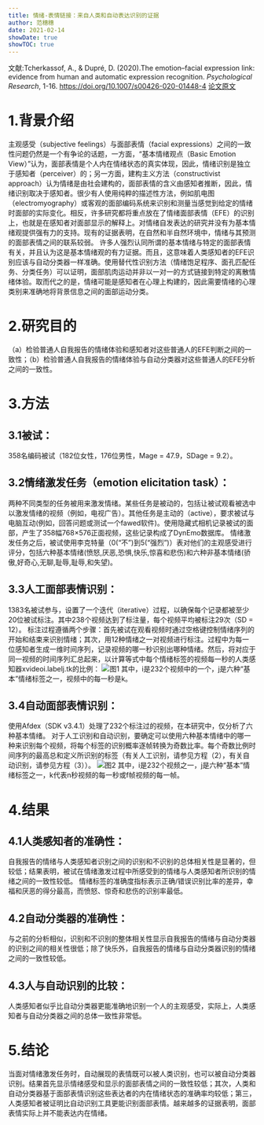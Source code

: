 ```yaml
---
title: 情绪-表情链接：来自人类和自动表达识别的证据
author: 范穗穗
date: 2021-02-14
showDate: true
showTOC: true
---
```

文献:Tcherkassof, A., & Dupré, D. (2020).The emotion–facial expression link: evidence from human and automatic expression recognition. *Psychological Research*, 1-16. https://doi.org/10.1007/s00426-020-01448-4
[论文原文](../Source_Files/2021-02-14-FSS1.pdf)
# 1.背景介绍
主观感受（subjective feelings）与面部表情（facial expressions）之间的一致性问题仍然是一个有争论的话题，一方面，“基本情绪观点（Basic Emotion View）”认为，面部表情是个人内在情绪状态的真实体现，因此，情绪识别是独立于感知者（perceiver）的；另一方面，建构主义方法（constructivist approach）认为情绪是由社会建构的，面部表情的含义由感知者推断，因此，情绪识别取决于感知者。很少有人使用纯粹的描述性方法，例如肌电图（electromyography）或客观的面部编码系统来识别和测量当感觉到给定的情绪时面部的实际变化。相反，许多研究都将重点放在了情绪面部表情（EFE）的识别上，也就是在感知者对面部显示的解释上。对情绪自发表达的研究并没有为基本情绪观提供强有力的支持。现有的证据表明，在自然和半自然环境中，情绪与其预测的面部表情之间的联系较弱。
许多人强烈认同所谓的基本情绪与特定的面部表情有关，并且认为这是基本情绪观的有力证据。而且，这意味着人类感知者的EFE识别应该与自动分类器一样准确。使用替代性识别方法（情绪饱足程序、面孔匹配任务、分类任务）可以证明，面部肌肉运动并非以一对一的方式链接到特定的离散情绪体验。取而代之的是，情绪可能是感知者在心理上构建的，因此需要情绪的心理类别来准确地将背景信息之间的面部运动分类。
# 2.研究目的
（a）检验普通人自我报告的情绪体验和感知者对这些普通人的EFE判断之间的一致性；（b）检验普通人自我报告的情绪体验与自动分类器对这些普通人的EFE分析之间的一致性。
# 3.方法
## 3.1被试：
358名编码被试（182位女性，176位男性，Mage = 47.9，SDage = 9.2）。
## 3.2情绪激发任务（emotion elicitation task）：
两种不同类型的任务被用来激发情绪。某些任务是被动的，包括让被试观看被选中以激发情绪的视频（例如，电视广告）。其他任务是主动的（active），要求被试与电脑互动(例如，回答问题或测试一个fawed软件)。使用隐藏式相机记录被试的面部，产生了358幅768×576正面视频，这些记录构成了DynEmo数据库。
情绪激发任务之后，被试使用李克特量（0(“不”)到5(“强烈”)）表对他们的主观感受进行评分，包括六种基本情绪(愤怒,厌恶,恐惧,快乐,惊喜和悲伤)和六种非基本情绪(骄傲,好奇心,无聊,耻辱,耻辱,和失望)。
## 3.3人工面部表情识别：
1383名被试参与，设置了一个迭代（iterative）过程，以确保每个记录都被至少20位被试标注。其中238个视频达到了标注量，每个视频平均被标注29次（SD = 12）。
标注过程遵循两个步骤：首先被试在观看视频时通过空格键控制情绪序列的开始和结束来识别情绪；其次，用12种情绪之一对视频进行标注。过程中为每一位感知者生成一维时间序列，记录视频的哪一秒识别出哪种情绪。然后，将对应于同一视频的时间序列汇总起来，以计算等式中每个情绪标签的视频每一秒的人类感知器xvideoi.labelj.tk的比例：
![图1](../Supporting_Information/2021-02-14-FSS1-Fig1.png)
其中，i是232个视频中的一个，j是六种“基本”情绪标签之一，视频中的每一秒是k。
## 3.4自动面部表情识别：
使用Afdex（SDK v3.4.1）处理了232个标注过的视频，在本研究中，仅分析了六种基本情绪。
对于人工识别和自动识别，要确定可以使用六种基本情绪中的哪一种来识别每个视频，将每个标签的识别概率逐帧转换为奇数比率。每个奇数比例时间序列的最高总和定义所识别的标签（有关人工识别，请参见方程（2），有关自动识别，请参见方程（3））。
 ![图2](../Supporting_Information/2021-02-14-FSS1-Fig2.png)
 其中，i是232个视频之一，j是六种“基本”情绪标签之一，k代表n秒视频的每一秒或f帧视频的每一帧。
# 4.结果
## 4.1人类感知者的准确性：
自我报告的情绪与人类感知者识别之间的识别和不识别的总体相关性是显著的，但较低；结果表明，被试在情绪激发过程中所感受到的情绪与人类感知者所识别的情绪之间的一致性较低。
情绪标签的准确度指标表示正确/错误识别比率的差异，幸福和厌恶的得分最高，而愤怒、惊奇和悲伤的识别率最低。
## 4.2自动分类器的准确性：
与之前的分析相似，识别和不识别的整体相关性显示自我报告的情绪与自动分类器的识别之间的相关性很低；除了快乐外，自我报告的情绪与自动分类器识别的情绪之间的一致性较低。
## 4.3人与自动识别的比较：
人类感知者似乎比自动分类器更能准确地识别一个人的主观感受，实际上，人类感知者与自动分类器之间的总体一致性非常低。
# 5.结论
当面对情绪激发任务时，自动展现的表情既可以被人类识别，也可以被自动分类器识别。结果首先显示情绪感受和显示的面部表情之间的一致性较低；其次，人类和自动分类器基于面部表情识别这些表达者的内在情绪状态的准确率均较低；第三，人类感知者被证明比自动识别工具更能识别面部表情。越来越多的证据表明，面部表情实际上并不能表达内在情绪。

